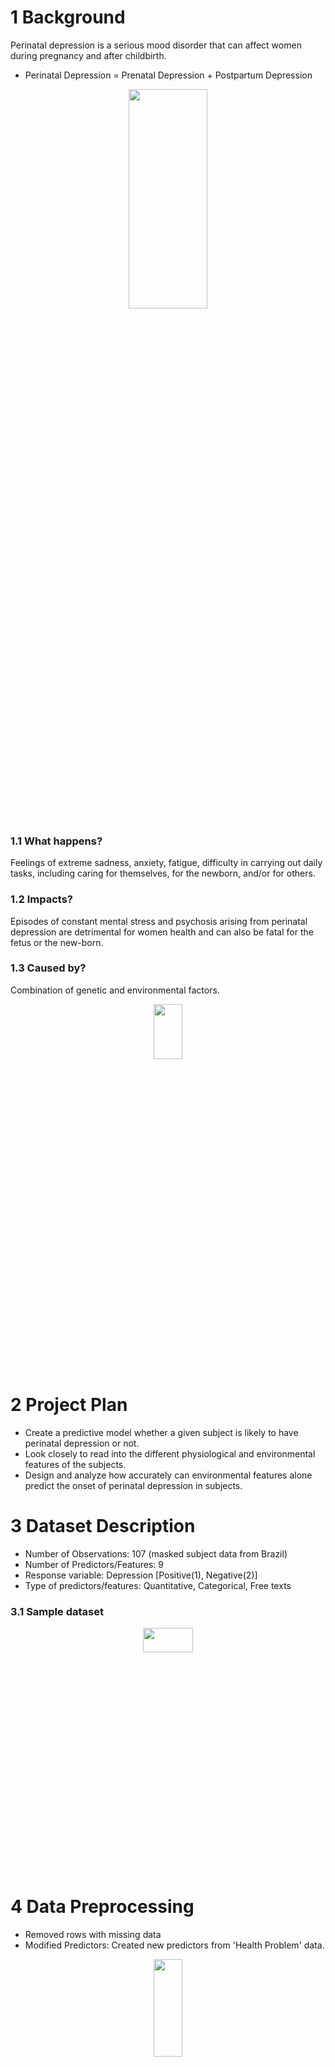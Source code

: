 # 1 Background

Perinatal depression is a serious mood disorder that can affect women during pregnancy and after childbirth.
- Perinatal Depression = Prenatal Depression + Postpartum Depression 
<div align="center">
  <img src="https://user-images.githubusercontent.com/82466266/234414707-049a1582-9d35-4c58-b720-54ecaf00fe00.JPG" width=50% height=30%>
</div>

### 1.1 What happens? 
Feelings of extreme sadness, anxiety, fatigue, difficulty in carrying out daily tasks, including caring for themselves, for the newborn, and/or for others.

### 1.2 Impacts? 
Episodes of constant mental stress and psychosis arising from perinatal depression are detrimental for women health and can also be fatal for 
the fetus or the new-born.

### 1.3 Caused by?
Combination of genetic and environmental factors.
<div align="center">
  <img src="https://user-images.githubusercontent.com/82466266/234967661-f71afc78-4505-4a5e-8927-5f48265cd618.JPG" width=30% height=15%>
</div>

# 2 Project Plan
- Create a predictive model whether a given subject is likely to have perinatal depression or not.
- Look closely to read into the different physiological and environmental features of the subjects.
- Design and analyze how accurately can environmental features alone predict the onset of perinatal depression 
in subjects.

# 3 Dataset Description
- Number of Observations: 107 (masked subject data from Brazil)
- Number of Predictors/Features: 9
- Response variable: Depression [Positive(1), Negative(2)]
- Type of predictors/features: Quantitative, Categorical, Free texts

### 3.1 Sample dataset
<div align="center">
  <img src="https://user-images.githubusercontent.com/82466266/234967131-7bf16d62-7fd8-4242-ac5f-cf3c33cfa37a.JPG" width=40% height=10%>
</div>

# 4 Data Preprocessing
- Removed rows with missing data
- Modified Predictors: Created new predictors from 'Health Problem' data.
<div align="center">
  <img src="https://user-images.githubusercontent.com/82466266/234968398-e68b2d75-c7ac-486c-99bb-47088274f696.JPG" width=30% height=20%>
</div>

- Random split of data into Training : Test = 70:30 ratio
- Imbalanced data: ~65% subjects no depression; only 35% subjects have depression. Used upSample() function on training dataset to balance the data for model training.
- DEPRESSION (response variable) is factorized as [Positive(1), Negative(0)].
- Dataset views: Comprising all 10 modified predictors (physiological + environmental predictors); Comprising of 6 predictors (environmental predictors) {DESIRED_PREG_CAT, EMPLOYED_CAT, INSTRUCTION_CAT, INCOME_CAT, MARITAL_STATUS_CAT, MENTAL_CAT(history)}

# 5 Methods & Implementation
### 5.1 Design Classification Models using:
- Logistic Regression: apply feature selection techniques, Ridge Regression, and Lasso
- Linear Discriminant Analysis (LDA)
- Quadratic Discriminant Analysis (QDA)
- Naïve Bayes
- K-Nearest Neighbors (KNN)
- Classification Decision Tree
- Ensemble methods: Bagging, Random Forest
<div align="center">
  <img src="https://user-images.githubusercontent.com/82466266/234970765-90268c0d-9c4b-42d4-9587-c35623b93218.JPG" width=90% height=20%>
</div>

# 6 Code (in R)
R Code: https://github.com/ShilpikaB/Perinatal-Depression_Math448/blob/main/Math448_TermProjectScript.R

# 7 Results
Accuracy and Error rates are calculated for each model to assess their performances 
<div align="center">
  <img src="https://user-images.githubusercontent.com/82466266/234496512-8e34de04-d0c5-488a-be02-71ff1a2d17c6.JPG" width=50% height=60%>
  <img src="https://user-images.githubusercontent.com/82466266/234496544-d1330ecc-eede-46eb-93f1-1909056d68fa.JPG" width=50% height=50%>
</div>

# 8 Discussion
- When using all predictors, best performance accuracy is observed for Logistic Regression, Ridge Regression and Linear Discriminant Analysis (LDA). All 3 models have 68.57% prediction accuracy.
- When using only environmental predictors, KNN (for k=1) gives 97.14% prediction accuracy. Using k=1 implies high flexibility causing low bias but very high variance. The next best prediction accuracy in KNN is observed for k = 4 and 6 and gives accuracy of 91.43%. If prediction accuracy is the goal, then KNN (k=4, 6) would be the suggested model. However, note that from KNN we cannot deduce which predictors are the most influential.
- Prediction accuracy of 71.43% is achieved using classification decision tree (Rpart). The tree structure generated uses the following predictors suggesting INCOME_CAT, DESIRED_PREG_CAT, INSTRUCTION_CAT, EMPLOYED_CAT are the most significant predictors. 

### 8.1 Conclusion
We observe the following predictors do contribute toward causing depression. This finding strongly suggests that ___'Environmental factors play a signifcant role in causing perinatal depression than health/genetical factors.'___
- Family income (INCOME_CAT): Higher Family Income less chances of depression; implies financial stability
- Currently Employed (EMPLOYED_CAT): Employment assures financial independence to certain extent, awareness.
- Desired pregnancy (DESIRED_PREG_CAT): Contributes toward mental and emotional health both during and after pregnancy.
- Education level of subjects (INSTRUCTION_CAT): Higher education level may imply more awareness, self-care, self-sustained, independence.

### 8.2 Future Direction
The Kaggle data set has prepopulated the fields with certain numerical values for text-fields or categorial fields that were missing values.
- Future work could include using max frequency method or prediction models to generate data for missing or unspecified data fields rather.
- Using neural network to achieve higher accuracy.

